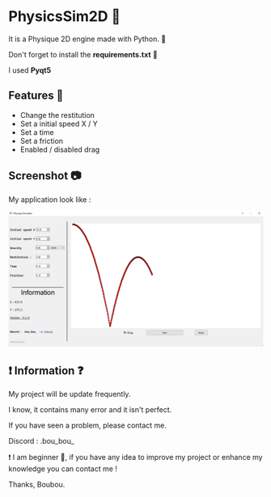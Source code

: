 
# PhysicsSim2D 🌆

It is a Physique 2D engine made with Python. 🐍

Don't forget to install the __requirements.txt__ 📃

I used __Pyqt5__




## Features 🚩

- Change the restitution
- Set a initial speed X / Y
- Set a time
- Set a friction
- Enabled / disabled drag 




## Screenshot 📷

My application look like : 

![App Screenshot](app.png)


## ❗ Information ❓

My project will be update frequently.

I know, it contains many error and it isn't perfect.

If you have seen a problem, please contact me.

Discord : .bou_bou_

❗ I am beginner 👶, if you have any idea to improve my project or enhance my knowledge you can contact me !

Thanks, Boubou.
